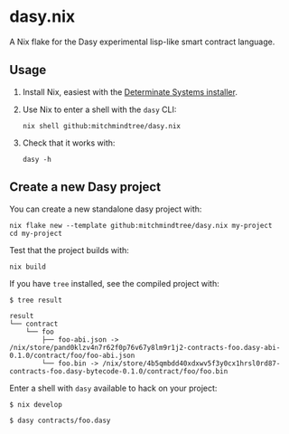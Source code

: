 # dasy.nix

A Nix flake for the Dasy experimental lisp-like smart contract language.

## Usage

1. Install Nix, easiest with the [Determinate Systems installer](https://github.com/DeterminateSystems/nix-installer).

2. Use Nix to enter a shell with the `dasy` CLI:
   ```console
   nix shell github:mitchmindtree/dasy.nix
   ```

3. Check that it works with:
   ```console
   dasy -h
   ```

## Create a new Dasy project

You can create a new standalone dasy project with:

```console
nix flake new --template github:mitchmindtree/dasy.nix my-project
cd my-project
```

Test that the project builds with:

```console
nix build
```

If you have `tree` installed, see the compiled project with:

```console
$ tree result

result
└── contract
    └── foo
        ├── foo-abi.json -> /nix/store/pand0klzv4n7r62f0p76v67y8lm9r1j2-contracts-foo.dasy-abi-0.1.0/contract/foo/foo-abi.json
        └── foo.bin -> /nix/store/4b5qmbdd40xdxwv5f3y0cx1hrsl0rd87-contracts-foo.dasy-bytecode-0.1.0/contract/foo/foo.bin
```

Enter a shell with `dasy` available to hack on your project:

```
$ nix develop

$ dasy contracts/foo.dasy
```
